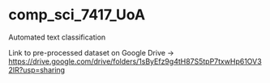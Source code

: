 # comp_sci_7417_UoA
Automated text classification

Link to pre-processed dataset on Google Drive -> https://drive.google.com/drive/folders/1sByEfz9g4tH87S5tpP7txwHp61OV32IR?usp=sharing
